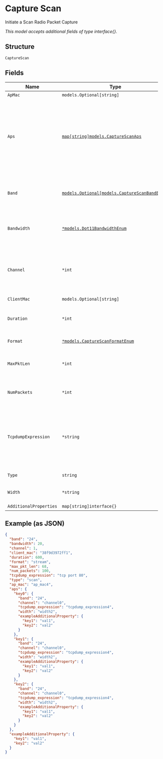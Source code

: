 
# Capture Scan

Initiate a Scan Radio Packet Capture

*This model accepts additional fields of type interface{}.*

## Structure

`CaptureScan`

## Fields

| Name | Type | Tags | Description |
|  --- | --- | --- | --- |
| `ApMac` | `models.Optional[string]` | Optional | filter by ap_mac |
| `Aps` | [`map[string]models.CaptureScanAps`](../../doc/models/capture-scan-aps.md) | Optional | dictionary key is AP mac and value is a dictionary which contains key “band”, “bandwidth”, “channel” and “tcpdump_expression”. In case keys are missed we will take parent value if parent values are not set we will use default value |
| `Band` | [`models.Optional[models.CaptureScanBandEnum]`](../../doc/models/capture-scan-band-enum.md) | Optional | Only Single value allowed, default value gets applied when user provides wrong values. enum: `24`, `5`, `6`<br>**Default**: `"5"` |
| `Bandwidth` | [`*models.Dot11BandwidthEnum`](../../doc/models/dot-11-bandwidth-enum.md) | Optional | channel width for the band.enum: `20`, `40`, `80` (only applicable for band_5 and band_6), `160` (only for band_6) |
| `Channel` | `*int` | Optional | specify the channel value where scan PCAP has to be started, default value gets applied when user provides wrong values<br>**Default**: `1` |
| `ClientMac` | `models.Optional[string]` | Optional | filter by client mac |
| `Duration` | `*int` | Optional | duration of the capture, in seconds<br>**Default**: `600`<br>**Constraints**: `>= 0`, `<= 86400` |
| `Format` | [`*models.CaptureScanFormatEnum`](../../doc/models/capture-scan-format-enum.md) | Optional | enum: `pcap`, `stream`<br>**Default**: `"pcap"` |
| `MaxPktLen` | `*int` | Optional | max_len of each packet to capture<br>**Default**: `512`<br>**Constraints**: `>= 0`, `<= 2048` |
| `NumPackets` | `*int` | Optional | number of packets to capture, 0 for unlimited<br>**Default**: `1024` |
| `TcpdumpExpression` | `*string` | Optional | tcpdump expression, port specific if specified under ports dict, otherwise applicable across ports if specified at top level of payload. Port specific value overrides top level value when both exist. |
| `Type` | `string` | Required, Constant | enum: `scan`<br>**Value**: `"scan"` |
| `Width` | `*string` | Optional | specify the bandwidth value with respect to the channel. |
| `AdditionalProperties` | `map[string]interface{}` | Optional | - |

## Example (as JSON)

```json
{
  "band": "24",
  "bandwidth": 20,
  "channel": 1,
  "client_mac": "38f9d3972ff1",
  "duration": 600,
  "format": "stream",
  "max_pkt_len": 68,
  "num_packets": 100,
  "tcpdump_expression": "tcp port 80",
  "type": "scan",
  "ap_mac": "ap_mac4",
  "aps": {
    "key0": {
      "band": "24",
      "channel": "channel0",
      "tcpdump_expression": "tcpdump_expression4",
      "width": "width2",
      "exampleAdditionalProperty": {
        "key1": "val1",
        "key2": "val2"
      }
    },
    "key1": {
      "band": "24",
      "channel": "channel0",
      "tcpdump_expression": "tcpdump_expression4",
      "width": "width2",
      "exampleAdditionalProperty": {
        "key1": "val1",
        "key2": "val2"
      }
    },
    "key2": {
      "band": "24",
      "channel": "channel0",
      "tcpdump_expression": "tcpdump_expression4",
      "width": "width2",
      "exampleAdditionalProperty": {
        "key1": "val1",
        "key2": "val2"
      }
    }
  },
  "exampleAdditionalProperty": {
    "key1": "val1",
    "key2": "val2"
  }
}
```

